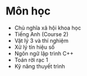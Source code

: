 # Môn học 
- Chủ nghĩa xã hội khoa học
- Tiếng Anh (Course 2)
- Vật lý 3 và thí nghiệm
- Xử lý tín hiệu số
- Ngôn ngữ lập trình C++
- Toán rời rạc 1
- Kỹ năng thuyết trình
